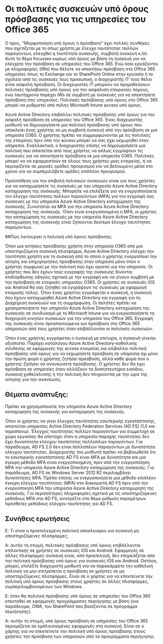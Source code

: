 <properties
    pageTitle="Οι πολιτικές συσκευών υπό όρους πρόσβασης για τις υπηρεσίες του Office 365 | Microsoft Azure"
    description="Λεπτομέρειες σχετικά με τον τρόπο συσκευής βάσει συνθηκών ελέγχετε την πρόσβαση σε υπηρεσίες του Office 365. Ενώ όσοι εργάζονται με πληροφορίες (IWs) που θέλετε να αποκτήσω πρόσβαση στο Office 365 υπηρεσίες όπως το Exchange και το SharePoint Online στην εργασία ή το σχολείο από τις συσκευές τους προσωπική, ο διαχειριστής IT τους θέλει την πρόσβαση για να secure.IT οι διαχειριστές μπορούν να προμηθεύσουν πολιτικές πρόσβασης υπό όρους για την ασφάλιση εταιρικούς πόρους, ενώ ταυτόχρονα παρέχει IWs σε συμβατή με συσκευές για να αποκτήσετε πρόσβαση στις υπηρεσίες."
    services="active-directory"
    documentationCenter=""
    authors="femila"
    manager="swadhwa"
    editor=""/>

<tags
    ms.service="active-directory"
    ms.workload="identity"
    ms.tgt_pltfrm="na"
    ms.devlang="na"
    ms.topic="article"
    ms.date="09/27/2016"
    ms.author="femila"/>
# <a name="conditional-access-device-policies-for-office-365-services"></a>Οι πολιτικές συσκευών υπό όρους πρόσβασης για τις υπηρεσίες του Office 365

Ο όρος, "Μορφοποίηση υπό όρους η πρόσβαση" έχει πολλές συνθήκες που σχετίζεται με το όπως χρήστη με έλεγχο ταυτότητας πολλών παραγόντων, ελεγχθεί η ταυτότητά συσκευής, συμβατή συσκευή κ.λπ. Αυτό το θέμα focusses κυρίως υπό όρους με βάση τη συσκευή για να ελέγχετε την πρόσβαση σε υπηρεσίες του Office 365. Ενώ όσοι εργάζονται με πληροφορίες (IWs) που θέλετε να αποκτήσω πρόσβαση στο Office 365 υπηρεσίες όπως το Exchange και το SharePoint Online στην εργασία ή το σχολείο από τις συσκευές τους προσωπική, ο διαχειριστής IT τους θέλει είναι ασφαλή πρόσβαση. Οι διαχειριστές IT μπορούν να προμηθεύσουν πολιτικές πρόσβασης υπό όρους για την ασφάλιση εταιρικούς πόρους, ενώ ταυτόχρονα παρέχει IWs σε συμβατή με συσκευές για να αποκτήσετε πρόσβαση στις υπηρεσίες. Πολιτικές πρόσβασης υπό όρους στο Office 365 μπορεί να ρυθμιστεί από πύλης Microsoft Intune access υπό όρους.

Azure Active Directory επιβάλλει πολιτικές πρόσβασης υπό όρους για την ασφαλή πρόσβαση σε υπηρεσίες του Office 365. Ένας διαχειριστής μισθωτή να δημιουργήσετε μια πολιτική πρόσβασης υπό όρους που αποκλείει ένας χρήστης σε μη συμβατή συσκευή από την πρόσβαση σε μια υπηρεσία O365. Ο χρήστης πρέπει να συμμορφώνονται με τις πολιτικές της εταιρείας πριν από την access μπορεί να σας έχει εκχωρηθεί στην υπηρεσία. Εναλλακτικά, ο διαχειριστής επίσης να δημιουργήσετε μια πολιτική που απαιτείται από τους χρήστες να απλώς εγγράψουν τις συσκευές για να αποκτήσετε πρόσβαση σε μια υπηρεσία O365. Πολιτικές μπορεί να να εφαρμοστούν σε όλους τους χρήστες μιας εταιρείας, ή να περιορίζεται σε μερικές ομάδες προορισμού και να βελτιωμένη μέσα στο χρόνο για να συμπεριλάβετε ομάδες επιπλέον προορισμού.

Προϋπόθεση για την επιβολή πολιτικών συσκευών είναι για τους χρήστες για να καταχωρήσετε τις συσκευές με την υπηρεσία Azure Active Directory καταχώρηση της συσκευής. Μπορείτε να επιλέξετε για να ενεργοποιήσετε τον έλεγχο ταυτότητας πολλών παραγόντων (MFA) για την εγγραφή σας συσκευές με την υπηρεσία Azure Active Directory καταχώρηση της συσκευής. Συνιστάται να MFA για την υπηρεσία Azure Active Directory καταχώρηση της συσκευής. Όταν είναι ενεργοποιημένη η MFA, οι χρήστες την καταχώρηση τις συσκευές με την υπηρεσία Azure Active Directory καταχώρηση της συσκευής είναι ζητούνται δεύτερο έλεγχο ταυτότητας παραγόντων.

##<a name="how-does-conditional-access-policy-work"></a>Πώς λειτουργεί η πολιτική υπό όρους πρόσβασης;

Όταν μια αιτήσεις πρόσβασης χρήστη στην υπηρεσία O365 από μια υποστηριζόμενη συσκευή πλατφόρμα, Azure Active Directory ελέγχει την ταυτότητα χρήστη και τη συσκευή από το οποίο ο χρήστης ενεργοποιεί την αίτηση; και επιχορηγήσεις πρόσβασης στην υπηρεσία μόνο όταν ο χρήστης συμφωνεί με την πολιτική που έχει οριστεί για την υπηρεσία. Οι χρήστες που δεν έχουν τους εγγραφής της συσκευής δίνονται επιδιόρθωσης οδηγίες σχετικά με την εγγραφή και να γίνουν συμβατή με την πρόσβαση σε εταιρικές υπηρεσίες O365. Οι χρήστες σε συσκευές iOS και Android θα σας ζητηθεί να εγγράψουν τις συσκευές με εφαρμογή εταιρικής πύλης. Όταν ένας χρήστης εγγράφεται ο συσκευή, η συσκευή που έχουν καταχωρηθεί Azure Active Directory και εγγραφή για τη Διαχείριση συσκευών και τη συμμόρφωση. Οι πελάτες πρέπει να χρησιμοποιήσετε την υπηρεσία Azure Active Directory καταχώρηση της συσκευής σε συνδυασμό με το Microsoft Intune για να ενεργοποιήσετε τη διαχείριση κινητών συσκευών για την υπηρεσία του Office 365. Εγγραφή της συσκευής είναι προαπαιτούμενα για πρόσβαση στο Office 365 υπηρεσιών από τους χρήστες όταν επιβάλλονται οι πολιτικές συσκευών.

Όταν ένας χρήστης εγγράφεται ο συσκευή με επιτυχία, η συσκευή γίνεται αξιόπιστο. Παρέχει καταλόγου Azure Active Directory-καθολικής σύνδεσης σε εφαρμογές της access εταιρείας και επιβάλλει πολιτική πρόσβασης υπό όρους για να εκχωρήσετε πρόσβαση σε υπηρεσία όχι μόνο την πρώτη φορά ο χρήστης ζητήσει πρόσβαση, αλλά κάθε φορά που ο χρήστης ζητήσει να ανανεώσετε πρόσβασης. Ο χρήστης δεν θα έχει πρόσβαση σε υπηρεσίες όταν αλλάζουν τα διαπιστευτήρια εισόδου, συσκευή χαθεί/κλοπής ή την πολιτική δεν πληρούνται με την ώρα της αίτησης για την ανανέωση.

## <a name="deployment-considerations"></a>Θέματα ανάπτυξης:
Πρέπει να χρησιμοποιείτε την υπηρεσία Azure Active Directory καταχώρηση της συσκευής για καταχώρηση της συσκευής.

Όταν οι χρήστες να γίνει έλεγχος ταυτότητας εσωτερικής εγκατάστασης, απαιτείται υπηρεσίες Active Directory Federation Services (AD FS) (1,0 και παραπάνω). Έλεγχος ταυτότητας πολλών παραγόντων για συμμετοχή σε χώρο εργασίας θα αποτύχει όταν η υπηρεσία παροχής ταυτότητας δεν έχει δυνατότητα ελέγχου ταυτότητας πολλαπλών παραγόντων. Για παράδειγμα, AD FS 2.0 δεν είναι πολλαπλών παραγόντων με δυνατότητα ελέγχου ταυτότητας. Διαχειριστής του μισθωτή πρέπει να βεβαιωθείτε ότι το εσωτερικής εγκατάστασης AD FS είναι MFA με δυνατότητα και μια έγκυρη μέθοδο MFA είναι ενεργοποιημένη, πριν από την ενεργοποίηση MFA την υπηρεσία Azure Active Directory καταχώρηση της συσκευής. Για παράδειγμα, AD FS σε Windows Server 2012 R2 περιλαμβάνει δυνατότητες MFA. Πρέπει επίσης να ενεργοποιήσετε μια μέθοδο επιπλέον έγκυρη ελέγχου ταυτότητας (MFA) στο διακομιστή AD FS πριν από την ενεργοποίηση MFA την υπηρεσία Azure Active Directory καταχώρηση της συσκευής. Για περισσότερες πληροφορίες σχετικά με τις υποστηριζόμενες μεθόδους MFA στο AD FS, ανατρέξτε στο θέμα ρύθμιση παραμέτρων πρόσθετες μεθόδους ελέγχου ταυτότητας για AD FS.

## <a name="frequently-asked-questions-faq"></a>Συνήθεις ερωτήσεις

Ε: Τι είναι η προεπιλεγμένη πολιτική αποκλεισμού για συσκευή μη υποστηριζόμενες πλατφόρμες;

Α: αυτήν τη στιγμή, πολιτικές πρόσβασης υπό όρους επιβάλλονται επιλεκτικής σε χρήστες σε συσκευές iOS και Android. Εφαρμογές σε άλλες πλατφόρμες συσκευή είναι, από προεπιλογή, δεν επηρεάζεται από την πολιτική πρόσβασης υπό όρους για συσκευές iOS και Android. Ωστόσο, μπορεί, επιλέξτε διαχειριστή μισθωτή για να παρακάμψετε την καθολική πολιτική να μην επιτρέπεται η πρόσβαση σε χρήστες σε μη υποστηριζόμενες πλατφόρμες.
Είναι σε ο χάρτης για να επεκτείνετε την πολιτική υπό όρους πρόσβασης στους χρήστες σε άλλες πλατφόρμες, συμπεριλαμβανομένων των Windows.

Ε: όταν θα πολιτική πρόσβασης υπό όρους σε υπηρεσίες του Office 365 επεκταθεί σε εφαρμογές προγράμματος περιήγησης με βάση (για παράδειγμα, OWA, του SharePoint που βασίζονται σε πρόγραμμα περιήγησης).

Α: αυτήν τη στιγμή, υπό όρους πρόσβαση σε υπηρεσίες του Office 365 περιορίζεται σε εμπλουτισμένες εφαρμογές στη συσκευή. Είναι σε ο χάρτης για να επεκτείνετε την πολιτική υπό όρους πρόσβασης στους χρήστες την πρόσβαση των υπηρεσιών από τα προγράμματα περιήγησης.
